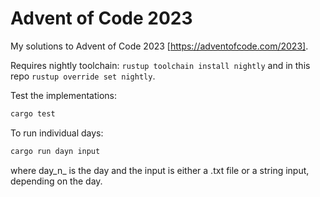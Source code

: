 # Advent of Code 2023

My solutions to Advent of Code 2023 [https://adventofcode.com/2023].

Requires nightly toolchain: `rustup toolchain install nightly` and in this repo `rustup override set nightly`.

Test the implementations:

```bash
cargo test
```

To run individual days:

```bash
cargo run dayn input
```
where day_n_ is the day and the input is either a .txt file or a string input, depending on the day.